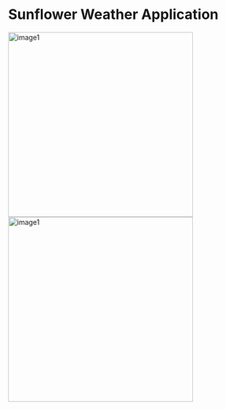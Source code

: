 # Sunflower Weather Application
<img width="375" alt="image1" src="https://github.com/emirhanzeyrekk/SunflowerWeather/assets/121854589/0beb0e19-3039-4f57-b8bc-2eb175e48cf4">
<img width="375" alt="image1" src="https://github.com/emirhanzeyrekk/SunflowerWeather/assets/121854589/db7ae249-7807-46f3-98b8-e85e3ee0ee5a">
